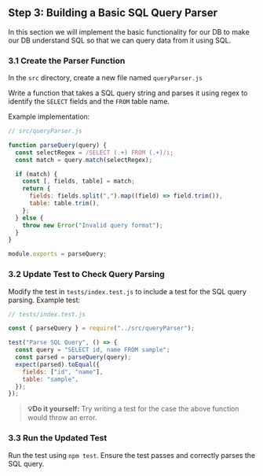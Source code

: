## Step 3: Building a Basic SQL Query Parser

In this section we will implement the basic functionality for our DB to make our DB understand SQL so that we can query data from it using SQL.

### 3.1 Create the Parser Function

In the `src` directory, create a new file named `queryParser.js`

Write a function that takes a SQL query string and parses it using regex to identify the `SELECT` fields and the `FROM` table name.

Example implementation:

```javascript
// src/queryParser.js

function parseQuery(query) {
  const selectRegex = /SELECT (.+) FROM (.+)/i;
  const match = query.match(selectRegex);

  if (match) {
    const [, fields, table] = match;
    return {
      fields: fields.split(",").map((field) => field.trim()),
      table: table.trim(),
    };
  } else {
    throw new Error("Invalid query format");
  }
}

module.exports = parseQuery;
```

### 3.2 Update Test to Check Query Parsing

Modify the test in `tests/index.test.js` to include a test for the SQL query parsing.
Example test:

```javascript
// tests/index.test.js

const { parseQuery } = require("../src/queryParser");

test("Parse SQL Query", () => {
  const query = "SELECT id, name FROM sample";
  const parsed = parseQuery(query);
  expect(parsed).toEqual({
    fields: ["id", "name"],
    table: "sample",
  });
});
```

> **💡Do it yourself:** Try writing a test for the case the above function would throw an error.

### 3.3 Run the Updated Test

Run the test using `npm test`. Ensure the test passes and correctly parses the SQL query.
